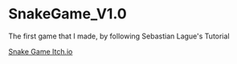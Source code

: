 # SnakeGame_V1.0
The first game that I made, by following Sebastian Lague's Tutorial 

<a href="https://rainaud.itch.io/snake-game-v10"> Snake Game Itch.io </a>

